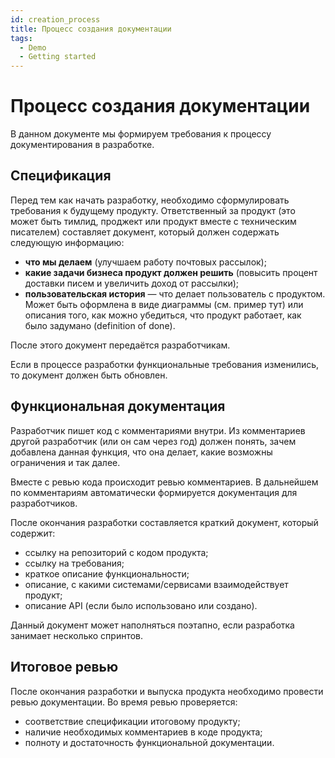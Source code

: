```yaml
---
id: creation_process
title: Процесс создания документации
tags:
  - Demo
  - Getting started
---
```


# **Процесс создания документации**

В данном документе мы формируем требования к процессу документирования в разработке.

## Спецификация
Перед тем как начать разработку, необходимо сформулировать требования к будущему продукту.
Ответственный за продукт (это может быть тимлид, проджект или продукт вместе с техническим писателем) составляет документ,
который должен содержать следующую информацию:

- **что мы делаем** (улучшаем работу почтовых рассылок);
- **какие задачи бизнеса продукт должен решить** (повысить процент доставки писем и увеличить доход от рассылки);
- **пользовательская история** — что делает пользователь с продуктом. Может быть оформлена в виде диаграммы (см. пример тут) или описания того, как можно убедиться, что продукт работает, как было задумано (definition of done).

После этого документ передаётся разработчикам.

Если в процессе разработки функциональные требования изменились, то документ должен быть обновлен. 

## Функциональная документация

Разработчик пишет код с комментариями внутри. Из комментариев другой разработчик (или он сам через год) должен понять,
зачем добавлена данная функция, что она делает, какие возможны ограничения и так далее. 

Вместе с ревью кода происходит ревью комментариев. В дальнейшем по комментариям автоматически формируется документация для
разработчиков.

После окончания разработки составляется краткий документ, который содержит:

- ссылку на репозиторий с кодом продукта;
- ссылку на требования;
- краткое описание функциональности;
- описание, с какими системами/сервисами взаимодействует продукт;
- описание API (если было использовано или создано).

Данный документ может наполняться поэтапно, если разработка занимает несколько спринтов. 

## Итоговое ревью

После окончания разработки и выпуска продукта необходимо провести ревью документации. Во время ревью проверяется:

- соответствие спецификации итоговому продукту;
- наличие необходимых комментариев в коде продукта;
- полноту и достаточность функциональной документации.